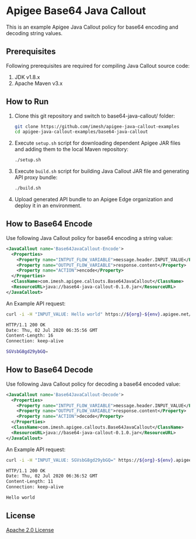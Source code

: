 # Apigee Base64 Java Callout

This is an example Apigee Java Callout policy for base64 encoding and decoding string values.

## Prerequisites

Following prerequisites are required for compiling Java Callout source code:
1. JDK v1.8.x
2. Apache Maven v3.x

## How to Run

1. Clone this git repository and switch to base64-java-callout/ folder:

   ```bash
   git clone https://github.com/imesh/apigee-java-callout-examples
   cd apigee-java-callout-examples/base64-java-callout
   ```

2. Execute `setup.sh` script for downloading dependent Apigee JAR files and adding them to the local Maven repository:

   ```bash
   ./setup.sh
   ```

3. Execute `build.sh` script for building Java Callout JAR file and generating API proxy bundle:

   ```bash
   ./build.sh
   ```

4. Upload generated API bundle to an Apigee Edge organization and deploy it in an environment.

## How to Base64 Encode

Use following Java Callout policy for base64 encoding a string value:

```xml
<JavaCallout name='Base64JavaCallout-Encode'>
  <Properties>
    <Property name="INTPUT_FLOW_VARIABLE">message.header.INPUT_VALUE</Property>
    <Property name="OUTPUT_FLOW_VARIABLE">response.content</Property>
    <Property name="ACTION">encode</Property>
  </Properties>
  <ClassName>com.imesh.apigee.callouts.Base64JavaCallout</ClassName>
  <ResourceURL>java://base64-java-callout-0.1.0.jar</ResourceURL>
</JavaCallout>
```

An Example API request:

```bash
curl -i -H "INPUT_VALUE: Hello world" https://${org}-${env}.apigee.net/base64-java-callout/encode

HTTP/1.1 200 OK
Date: Thu, 02 Jul 2020 06:35:56 GMT
Content-Length: 16
Connection: keep-alive

SGVsbG8gd29ybGQ=
```

## How to Base64 Decode

Use following Java Callout policy for decoding a base64 encoded value:

```xml
<JavaCallout name='Base64JavaCallout-Decode'>
  <Properties>
    <Property name="INTPUT_FLOW_VARIABLE">message.header.INPUT_VALUE</Property>
    <Property name="OUTPUT_FLOW_VARIABLE">response.content</Property>
    <Property name="ACTION">decode</Property>
  </Properties>
  <ClassName>com.imesh.apigee.callouts.Base64JavaCallout</ClassName>
  <ResourceURL>java://base64-java-callout-0.1.0.jar</ResourceURL>
</JavaCallout>
```

An Example API request:

```bash
curl -i -H "INPUT_VALUE: SGVsbG8gd29ybGQ=" https://${org}-${env}.apigee.net/base64-java-callout/decode

HTTP/1.1 200 OK
Date: Thu, 02 Jul 2020 06:36:52 GMT
Content-Length: 11
Connection: keep-alive

Hello world
```

## License

[Apache 2.0 License](https://www.apache.org/licenses/LICENSE-2.0)